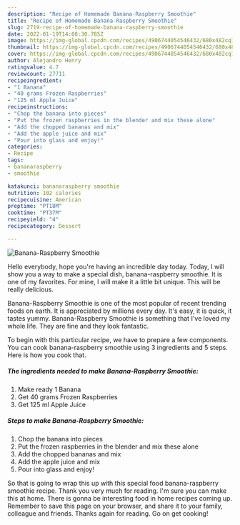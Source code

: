 ```yaml
---
description: "Recipe of Homemade Banana-Raspberry Smoothie"
title: "Recipe of Homemade Banana-Raspberry Smoothie"
slug: 2719-recipe-of-homemade-banana-raspberry-smoothie
date: 2022-01-19T14:08:30.785Z
image: https://img-global.cpcdn.com/recipes/4906744054546432/680x482cq70/banana-raspberry-smoothie-recipe-main-photo.jpg
thumbnail: https://img-global.cpcdn.com/recipes/4906744054546432/680x482cq70/banana-raspberry-smoothie-recipe-main-photo.jpg
cover: https://img-global.cpcdn.com/recipes/4906744054546432/680x482cq70/banana-raspberry-smoothie-recipe-main-photo.jpg
author: Alejandro Henry
ratingvalue: 4.7
reviewcount: 27711
recipeingredient:
- "1 Banana"
- "40 grams Frozen Raspberries"
- "125 ml Apple Juice"
recipeinstructions:
- "Chop the banana into pieces"
- "Put the frozen raspberries in the blender and mix these alone"
- "Add the chopped bananas and mix"
- "Add the apple juice and mix"
- "Pour into glass and enjoy!"
categories:
- Recipe
tags:
- bananaraspberry
- smoothie

katakunci: bananaraspberry smoothie 
nutrition: 102 calories
recipecuisine: American
preptime: "PT18M"
cooktime: "PT37M"
recipeyield: "4"
recipecategory: Dessert

---
```



![Banana-Raspberry Smoothie](https://img-global.cpcdn.com/recipes/4906744054546432/680x482cq70/banana-raspberry-smoothie-recipe-main-photo.jpg)

Hello everybody, hope you're having an incredible day today. Today, I will show you a way to make a special dish, banana-raspberry smoothie. It is one of my favorites. For mine, I will make it a little bit unique. This will be really delicious.



Banana-Raspberry Smoothie is one of the most popular of recent trending foods on earth. It is appreciated by millions every day. It's easy, it is quick, it tastes yummy. Banana-Raspberry Smoothie is something that I've loved my whole life. They are fine and they look fantastic.


To begin with this particular recipe, we have to prepare a few components. You can cook banana-raspberry smoothie using 3 ingredients and 5 steps. Here is how you cook that.

<!--inarticleads1-->

##### The ingredients needed to make Banana-Raspberry Smoothie:

1. Make ready 1 Banana
1. Get 40 grams Frozen Raspberries
1. Get 125 ml Apple Juice




<!--inarticleads2-->

##### Steps to make Banana-Raspberry Smoothie:

1. Chop the banana into pieces
1. Put the frozen raspberries in the blender and mix these alone
1. Add the chopped bananas and mix
1. Add the apple juice and mix
1. Pour into glass and enjoy!




So that is going to wrap this up with this special food banana-raspberry smoothie recipe. Thank you very much for reading. I'm sure you can make this at home. There is gonna be interesting food in home recipes coming up. Remember to save this page on your browser, and share it to your family, colleague and friends. Thanks again for reading. Go on get cooking!
